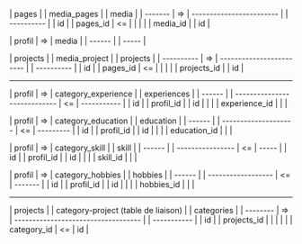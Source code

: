 |  pages  |         |       media_pages        |        |   media    |
| ------- |     =>  | ------------------------ |        | ---------- |
|   id    |         |       pages_id           |   <=   |            |
|         |         |       media_id           |        |     id     |

| profil |    =>    | media |
| ------ |          | ----- |

|  projects  |         |       media_project      |        |  projects  |
| ---------- |     =>  | ------------------------ |        | ---------- |
|     id     |         |       pages_id           |   <=   |            |
|            |         |       projects_id        |        |     id     |


-------------------------------------------------------------------------------------------------------------------


| profil |    =>    |       category_experience    |           | experiences |
| ------ |          | ---------------------------- |      <=   | ----------- |
|   id   |          |          profil_id           |           |     id      |
|        |          |         experience_id        |           |             |


| profil |    =>    |   category_education |           | education | 
| ------ |          | -------------------- |    <=     | --------- |
|   id   |          |      profil_id       |           |     id    |
|        |          |      education_id    |           |           |


| profil |    =>    |   category_skill |           | skill | 
| ------ |          | ---------------- |    <=     | ----- |
|   id   |          |      profil_id   |           |   id  |
|        |          |      skill_id    |           |       |


| profil |    =>    |   category_hobbies |           | hobbies | 
| ------ |          | ------------------ |    <=     | ------- |
|   id   |          |      profil_id     |           |   id    |
|        |          |      hobbies_id    |           |         |


-------------------------------------------------------------------------------------------------------------------

| projects |          | category-project (table de liaison) |              |  categories |
| -------- |     =>   | ----------------------------------- |              | ----------- |
|   id     |          |                 projects_id         |              |             |
|          |          |                 category_id         |      <=      |     id      |


